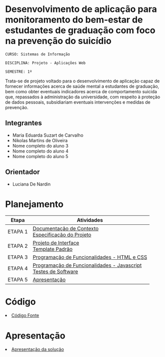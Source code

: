 # Desenvolvimento de aplicação para monitoramento do bem-estar de estudantes de graduação com foco na prevenção do suicídio

`CURSO: Sistemas de Informação`

`DISCIPLINA: Projeto - Aplicações Web`

`SEMESTRE: 1º`

Trata-se de projeto voltado para o desenvolvimento de aplicação capaz de fornecer informações acerca de saúde mental a estudantes de graduação, bem como obter eventuais indicadores acerca de comportamento suicida que, repassados à administração da universidade, com respeito à proteção de dados pessoais, subsidiariam eventuais intervenções e medidas de prevenção.

## Integrantes

* Maria Eduarda Suzart de Carvalho
* Nikolas Martins de Oliveira
* Nome completo do aluno 3
* Nome completo do aluno 4
* Nome completo do aluno 5

## Orientador

* Luciana De Nardin

# Planejamento

| Etapa         | Atividades |
|  :----:   | ----------- |
| ETAPA 1         |[Documentação de Contexto](docs/context.md) <br> [Especificação do Projeto](docs/especification.md) |
| ETAPA 2         |[Projeto de Interface](docs/interface.md) <br> [Template Padrão](docs/template.md) |
| ETAPA 3         |[Programação de Funcionalidades - HTML e CSS](docs/development.md) |
| ETAPA 4        |[Programação de Funcionalidades - Javascript](docs/development.md) <br> [Testes de Software ](docs/tests.md) |
| ETAPA 5         | [Apresentação](presentation/README.md) |

# Código

<li><a href="src/README.md"> Código Fonte</a></li>

# Apresentação

<li><a href="presentation/README.md"> Apresentação da solução</a></li>
